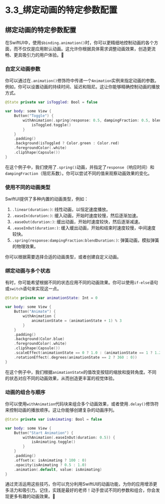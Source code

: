 ﻿# 3.3_绑定动画的特定参数配置

## 绑定动画的特定参数配置

在SwiftUI中，使用`$binding.animation()`时，你可以更精细地控制动画的各个方面，而不仅仅是应用默认动画。这允许你根据具体需求调整动画效果，创造更流畅、更具吸引力的用户体验。🎉

### 自定义动画参数

你可以通过在`.animation()`修饰符中传递一个`Animation`实例来指定动画的参数。例如，你可以设置动画的持续时间、延迟和阻尼。这让你能够精确控制动画的播放方式。

```swift
@State private var isToggled: Bool = false

var body: some View {
    Button("Toggle") {
        withAnimation(.spring(response: 0.5, dampingFraction: 0.5, blendDuration: 0)) {
            isToggled.toggle()
        }
    }
    .padding()
    .background(isToggled ? Color.green : Color.red)
    .foregroundColor(.white)
    .clipShape(Capsule())
}
```

在这个例子中，我们使用了`.spring()`动画，并指定了`response`（响应时间）和`dampingFraction`（阻尼系数）。你可以尝试不同的值来观察动画效果的变化。

### 使用不同的动画类型

SwiftUI提供了多种内置的动画类型，例如：

1.  `.linear(duration:)`: 线性动画，以恒定速度播放。
2.  `.easeIn(duration:)`: 缓入动画，开始时速度较慢，然后逐渐加速。
3.  `.easeOut(duration:)`: 缓出动画，开始时速度较快，然后逐渐减速。
4.  `.easeInOut(duration:)`: 缓入缓出动画，开始和结束时速度较慢，中间速度较快。
5.  `.spring(response:dampingFraction:blendDuration:)`: 弹簧动画，模拟弹簧的物理效果。

你可以根据需要选择合适的动画类型，或者创建自定义动画。

### 绑定动画与多个状态

有时，你可能希望根据不同的状态应用不同的动画效果。你可以使用`if-else`语句或`switch`语句来实现这一点。

```swift
@State private var animationState: Int = 0

var body: some View {
    Button("Animate") {
        withAnimation {
            animationState = (animationState + 1) % 3
        }
    }
    .padding()
    .background(Color.blue)
    .foregroundColor(.white)
    .clipShape(Capsule())
    .scaleEffect(animationState == 0 ? 1.0 : (animationState == 1 ? 1.2 : 0.8))
    .rotationEffect(.degrees(animationState == 2 ? 360 : 0))
}
```

在这个例子中，我们根据`animationState`的值改变按钮的缩放和旋转角度。不同的状态对应不同的动画效果，从而创造更丰富的视觉体验。

### 动画的组合与顺序

你可以使用`withAnimation`代码块来组合多个动画效果，或者使用`.delay()`修饰符来控制动画的播放顺序。这让你能够创建复杂的动画序列。

```swift
@State private var isAnimating: Bool = false

var body: some View {
    Button("Start Animation") {
        withAnimation(.easeInOut(duration: 0.5)) {
            isAnimating.toggle()
        }
    }
    .padding()
    .offset(x: isAnimating ? 100 : 0)
    .opacity(isAnimating ? 0.5 : 1.0)
    .animation(.default, value: isAnimating)
}
```

通过灵活运用这些技巧，你可以充分利用SwiftUI的动画功能，为你的应用增添更多活力和吸引力。记住，实践是最好的老师！动手尝试不同的参数和组合，你会发现更多有趣的动画效果。🚀


